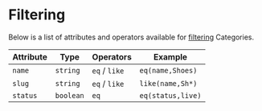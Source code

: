 # Filtering

Below is a list of attributes and operators available for [filtering](../../basics/filtering/) Categories.

| **Attribute** | **Type** | **Operators** | **Example** |
| --- | --- | --- | --- |
| `name` | `string` | `eq` / `like` | `eq(name,Shoes)` |
| `slug` | `string` | `eq` / `like` | `like(name,Sh*)` |
| `status` | `boolean` | `eq` | `eq(status,live)` |




